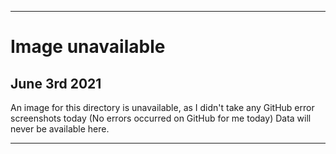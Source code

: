 
***

# Image unavailable

## June 3rd 2021

An image for this directory is unavailable, as I didn't take any GitHub error screenshots today (No errors occurred on GitHub for me today) Data will never be available here.

***
